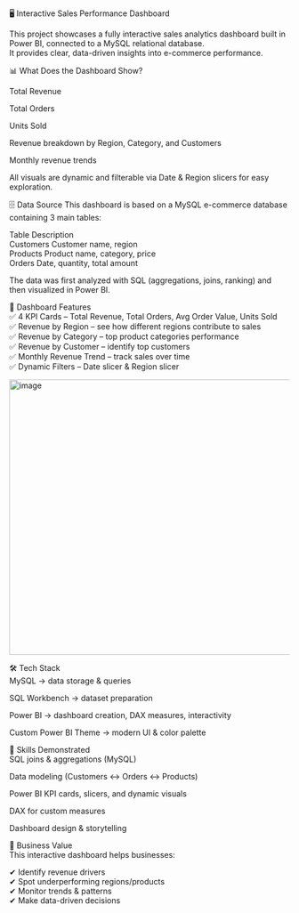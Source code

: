 🖥️ Interactive Sales Performance Dashboard

This project showcases a fully interactive sales analytics dashboard built in Power BI, connected to a MySQL relational database.  
It provides clear, data-driven insights into e-commerce performance.  

📊 What Does the Dashboard Show?  

Total Revenue  

Total Orders  

Units Sold  

Revenue breakdown by Region, Category, and Customers  

Monthly revenue trends  

All visuals are dynamic and filterable via Date & Region slicers for easy exploration.  

🗄 Data Source
This dashboard is based on a MySQL e-commerce database containing 3 main tables:  

Table	Description  
Customers	Customer name, region  
Products	Product name, category, price  
Orders	Date, quantity, total amount  

The data was first analyzed with SQL (aggregations, joins, ranking) and then visualized in Power BI.  

📌 Dashboard Features  
✅ 4 KPI Cards – Total Revenue, Total Orders, Avg Order Value, Units Sold  
✅ Revenue by Region – see how different regions contribute to sales  
✅ Revenue by Category – top product categories performance  
✅ Revenue by Customer – identify top customers  
✅ Monthly Revenue Trend – track sales over time  
✅ Dynamic Filters – Date slicer & Region slicer  

<img width="916" height="495" alt="image" src="https://github.com/user-attachments/assets/8a9e0272-0c70-471c-b75a-bfe3813e3200" />


🛠 Tech Stack  
MySQL → data storage & queries  

SQL Workbench → dataset preparation  

Power BI → dashboard creation, DAX measures, interactivity  

Custom Power BI Theme → modern UI & color palette  

🧠 Skills Demonstrated  
SQL joins & aggregations (MySQL)  

Data modeling (Customers ↔ Orders ↔ Products)  

Power BI KPI cards, slicers, and dynamic visuals  

DAX for custom measures  

Dashboard design & storytelling  

💼 Business Value  
This interactive dashboard helps businesses:  

✔ Identify revenue drivers  
✔ Spot underperforming regions/products  
✔ Monitor trends & patterns  
✔ Make data-driven decisions  


